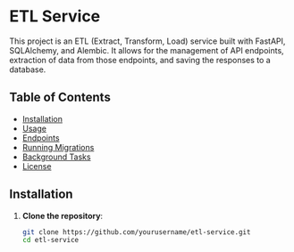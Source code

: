 # ETL Service

This project is an ETL (Extract, Transform, Load) service built with FastAPI, SQLAlchemy, and Alembic. It allows for the management of API endpoints, extraction of data from those endpoints, and saving the responses to a database.

## Table of Contents

- [Installation](#installation)
- [Usage](#usage)
- [Endpoints](#endpoints)
- [Running Migrations](#running-migrations)
- [Background Tasks](#background-tasks)
- [License](#license)

## Installation

1. **Clone the repository**:
   ```sh
   git clone https://github.com/yourusername/etl-service.git
   cd etl-service

